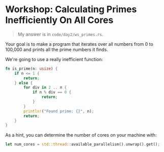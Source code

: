 # Workshop: Calculating Primes Inefficiently On All Cores

> My answer is in `code/day2/ws_primes.rs`.

Your goal is to make a program that iterates over all numbers from 0 to 100,000 and prints all the prime numbers it finds.

We're going to use a really inefficient function:

```rust
fn is_prime(n: usize) {
    if n <= 1 {
        return;
    } else {
        for div in 2 .. n {
            if n % div == 0 {
                return;
            }
        }
        println!("Found prime: {}", n);
        return;
    }
}
```

As a hint, you can determine the number of cores on your machine with:

```rust
let num_cores = std::thread::available_parallelism().unwrap().get();
```
